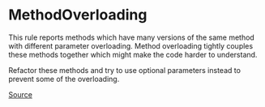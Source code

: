 # MethodOverloading

This rule reports methods which have many versions of the same method with different parameter overloading.
Method overloading tightly couples these methods together which might make the code harder to understand.

Refactor these methods and try to use optional parameters instead to prevent some of the overloading.


[Source](https://arturbosch.github.io/detekt/complexity.html#methodoverloading)

